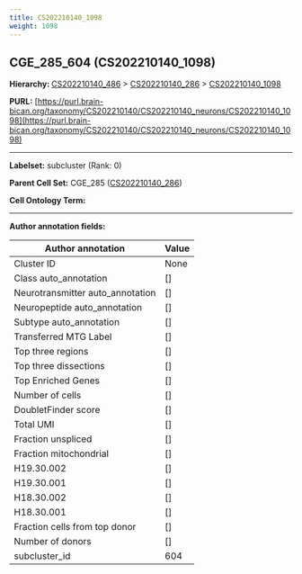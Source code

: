 ```yaml
---
title: CS202210140_1098
weight: 1098
---
```

## CGE_285_604 (CS202210140_1098)
<b>Hierarchy: </b>
[CS202210140_486](../CS202210140_486) >
[CS202210140_286](../CS202210140_286) >
[CS202210140_1098](../CS202210140_1098)

**PURL:** [https://purl.brain-bican.org/taxonomy/CS202210140/CS202210140_neurons/CS202210140_1098](https://purl.brain-bican.org/taxonomy/CS202210140/CS202210140_neurons/CS202210140_1098)

---


**Labelset:** subcluster (Rank: 0)

**Parent Cell Set:** CGE_285 ([CS202210140_286](../CS202210140_286))



**Cell Ontology Term:** 

[MARKER GENES.]: #


---

[TRANSFERRED ANNOTATIONS.]: #


[AUTHOR ANNOTATION FIELDS.]: #


**Author annotation fields:**

| Author annotation | Value |
|-------------------|-------|
|Cluster ID|None|
|Class auto_annotation|[]|
|Neurotransmitter auto_annotation|[]|
|Neuropeptide auto_annotation|[]|
|Subtype auto_annotation|[]|
|Transferred MTG Label|[]|
|Top three regions|[]|
|Top three dissections|[]|
|Top Enriched Genes|[]|
|Number of cells|[]|
|DoubletFinder score|[]|
|Total UMI|[]|
|Fraction unspliced|[]|
|Fraction mitochondrial|[]|
|H19.30.002|[]|
|H19.30.001|[]|
|H18.30.002|[]|
|H18.30.001|[]|
|Fraction cells from top donor|[]|
|Number of donors|[]|
|subcluster_id|604|
